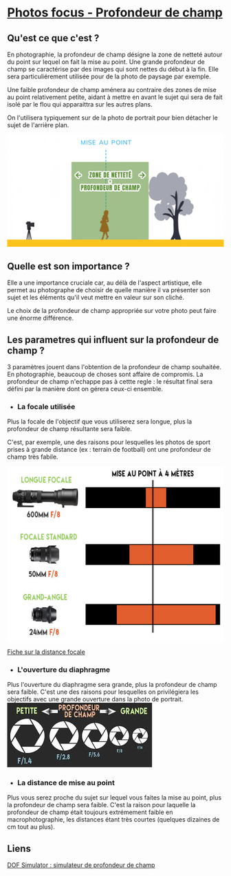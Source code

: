 # [Photos focus - Profondeur de champ](../README.md)

## Qu'est ce que c'est ?

En photographie, la profondeur de champ désigne la zone de netteté autour du point sur lequel on fait la mise au point.
Une grande profondeur de champ se caractérise par des images qui sont nettes du début à la fin.
Elle sera particuliérement utilisée pour de la photo de paysage par exemple.

Une faible profondeur de champ aménera au contraire des zones de mise au point relativement petite, aidant à mettre en avant le sujet qui sera de fait isolé par le flou qui apparaittra sur les autres plans.

On l'utilisera typiquement sur de la photo de portrait pour bien détacher le sujet de l'arrière plan.

![Définition de la profondeur de champ](../images/profondeur_de_champ/definition.jpg)

## Quelle est son importance ?

Elle a une importance cruciale car, au délà de l'aspect artistique, elle permet au photographe de choisir de quelle manière il va présenter son sujet et les éléments qu'il veut mettre en valeur sur son cliché.

Le choix de la profondeur de champ appropriée sur votre photo peut faire une énorme différence.

## Les parametres qui influent sur la profondeur de champ ?

3 paramètres jouent dans l'obtention de la profondeur de champ souhaitée.
En photographie, beaucoup de choses sont affaire de compromis. La profondeur de champ n'echappe pas à cettte regle : le résultat final sera défini par la manière dont on gérera ceux-ci ensemble.

* ### La focale utilisée

Plus la focale de l'objectif que vous utiliserez sera longue, plus la profondeur de champ résultante sera faible.

C'est, par exemple, une des raisons pour lesquelles les photos de sport prises à grande distance (ex : terrain de football) ont une profondeur de champ très fabile.

![Evolution de la profondeur de champ selon la focale utilisée](../images/profondeur_de_champ/focale.jpg)

[Fiche sur la distance focale](focale.md)

* ### L'ouverture du diaphragme

Plus l'ouverture du diaphragme sera grande, plus la profondeur de champ sera faible.
C'est une des raisons pour lesquelles on privilégiera les objectifs avec une grande ouverture dans la photo de portrait.
![Evolution de la profondeur de champs selon l'ouverture du diapragme](../images/profondeur_de_champ/diaph.jpg)

* ### La distance de mise au point

Plus vous serez proche du sujet sur lequel vous faites la mise au point, plus la profondeur de champ sera faible.
C'est la raison pour laquelle la profondeur de champ était toujours extrémement faible en macrophotographie, les distances étant très courtes (quelques dizaines de cm tout au plus).

## Liens

[DOF Simulator : simulateur de profondeur de champ](https://dofsimulator.net/en/)
